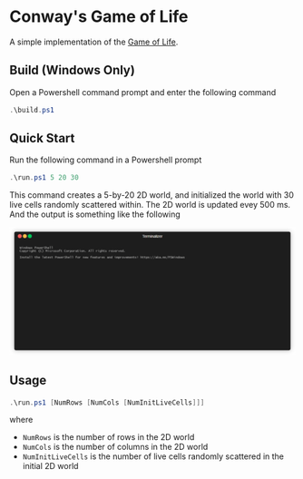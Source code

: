 # Conway's Game of Life

A simple implementation of the [Game of Life](https://en.wikipedia.org/wiki/Conway%27s_Game_of_Life).

## Build (Windows Only)

Open a Powershell command prompt and enter the following command
```ps1
.\build.ps1
```

## Quick Start

Run the following command in a Powershell prompt
```ps1
.\run.ps1 5 20 30
```
This command creates a 5-by-20 2D world, and initialized the world with 30 live cells randomly scattered within. The 2D world is updated evey 500 ms. And the output is something like the following

![Demo](./media/render1715062751484.gif)

## Usage

```ps1
.\run.ps1 [NumRows [NumCols [NumInitLiveCells]]]
```

where 
- `NumRows` is the number of rows in the 2D world
- `NumCols` is the number of columns in the 2D world
- `NumInitLiveCells` is the number of live cells randomly scattered in the initial 2D world